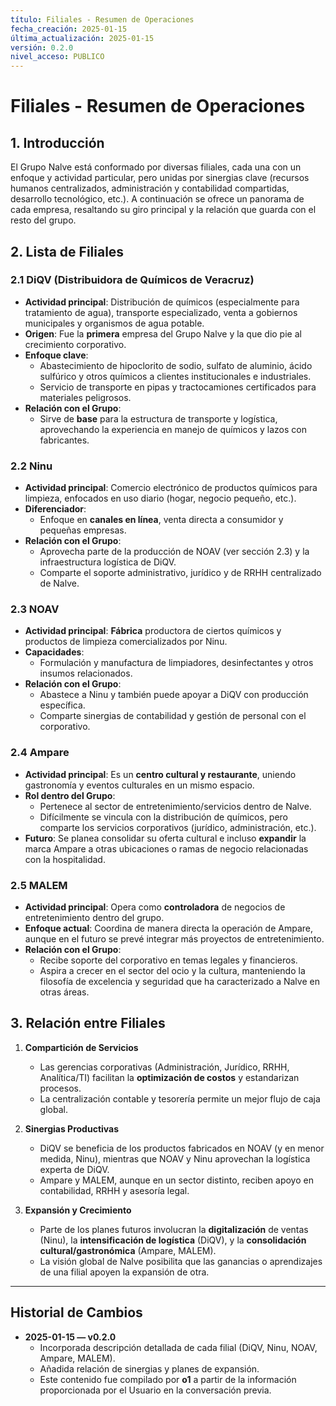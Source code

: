 ```yaml
---
título: Filiales - Resumen de Operaciones
fecha_creación: 2025-01-15
última_actualización: 2025-01-15
versión: 0.2.0
nivel_acceso: PUBLICO
---
```
# Filiales - Resumen de Operaciones

## 1. Introducción
El Grupo Nalve está conformado por diversas filiales, cada una con un enfoque y actividad particular, pero unidas por sinergias clave (recursos humanos centralizados, administración y contabilidad compartidas, desarrollo tecnológico, etc.). A continuación se ofrece un panorama de cada empresa, resaltando su giro principal y la relación que guarda con el resto del grupo.

## 2. Lista de Filiales

### 2.1 DiQV (Distribuidora de Químicos de Veracruz)
- **Actividad principal**: Distribución de químicos (especialmente para tratamiento de agua), transporte especializado, venta a gobiernos municipales y organismos de agua potable.  
- **Origen**: Fue la **primera** empresa del Grupo Nalve y la que dio pie al crecimiento corporativo.  
- **Enfoque clave**:
  - Abastecimiento de hipoclorito de sodio, sulfato de aluminio, ácido sulfúrico y otros químicos a clientes institucionales e industriales.  
  - Servicio de transporte en pipas y tractocamiones certificados para materiales peligrosos.  
- **Relación con el Grupo**:
  - Sirve de **base** para la estructura de transporte y logística, aprovechando la experiencia en manejo de químicos y lazos con fabricantes.

### 2.2 Ninu
- **Actividad principal**: Comercio electrónico de productos químicos para limpieza, enfocados en uso diario (hogar, negocio pequeño, etc.).  
- **Diferenciador**:
  - Enfoque en **canales en línea**, venta directa a consumidor y pequeñas empresas.  
- **Relación con el Grupo**:
  - Aprovecha parte de la producción de NOAV (ver sección 2.3) y la infraestructura logística de DiQV.  
  - Comparte el soporte administrativo, jurídico y de RRHH centralizado de Nalve.

### 2.3 NOAV
- **Actividad principal**: **Fábrica** productora de ciertos químicos y productos de limpieza comercializados por Ninu.  
- **Capacidades**:
  - Formulación y manufactura de limpiadores, desinfectantes y otros insumos relacionados.  
- **Relación con el Grupo**:
  - Abastece a Ninu y también puede apoyar a DiQV con producción específica.  
  - Comparte sinergias de contabilidad y gestión de personal con el corporativo.

### 2.4 Ampare
- **Actividad principal**: Es un **centro cultural y restaurante**, uniendo gastronomía y eventos culturales en un mismo espacio.  
- **Rol dentro del Grupo**:
  - Pertenece al sector de entretenimiento/servicios dentro de Nalve.  
  - Difícilmente se vincula con la distribución de químicos, pero comparte los servicios corporativos (jurídico, administración, etc.).  
- **Futuro**: Se planea consolidar su oferta cultural e incluso **expandir** la marca Ampare a otras ubicaciones o ramas de negocio relacionadas con la hospitalidad.

### 2.5 MALEM
- **Actividad principal**: Opera como **controladora** de negocios de entretenimiento dentro del grupo.  
- **Enfoque actual**: Coordina de manera directa la operación de Ampare, aunque en el futuro se prevé integrar más proyectos de entretenimiento.  
- **Relación con el Grupo**:
  - Recibe soporte del corporativo en temas legales y financieros.  
  - Aspira a crecer en el sector del ocio y la cultura, manteniendo la filosofía de excelencia y seguridad que ha caracterizado a Nalve en otras áreas.

## 3. Relación entre Filiales
1. **Compartición de Servicios**  
   - Las gerencias corporativas (Administración, Jurídico, RRHH, Analítica/TI) facilitan la **optimización de costos** y estandarizan procesos.  
   - La centralización contable y tesorería permite un mejor flujo de caja global.

2. **Sinergias Productivas**  
   - DiQV se beneficia de los productos fabricados en NOAV (y en menor medida, Ninu), mientras que NOAV y Ninu aprovechan la logística experta de DiQV.  
   - Ampare y MALEM, aunque en un sector distinto, reciben apoyo en contabilidad, RRHH y asesoría legal.

3. **Expansión y Crecimiento**  
   - Parte de los planes futuros involucran la **digitalización** de ventas (Ninu), la **intensificación de logística** (DiQV), y la **consolidación cultural/gastronómica** (Ampare, MALEM).  
   - La visión global de Nalve posibilita que las ganancias o aprendizajes de una filial apoyen la expansión de otra.

---

## Historial de Cambios
- **2025-01-15 — v0.2.0**  
  - Incorporada descripción detallada de cada filial (DiQV, Ninu, NOAV, Ampare, MALEM).  
  - Añadida relación de sinergias y planes de expansión.  
  - Este contenido fue compilado por **o1** a partir de la información proporcionada por el Usuario en la conversación previa.